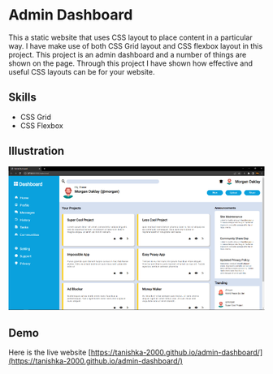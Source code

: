 # Admin Dashboard
This a static website that uses CSS layout to place content in a particular way. I have make use of both CSS Grid layout
and CSS flexbox layout in this project. This project is an admin dashboard and a number of things are shown on the page.
Through this project I have shown how effective and useful CSS layouts can be for your website.

## Skills
+ CSS Grid
+ CSS Flexbox

## Illustration
![Image of website](images/admin-dashboard.png)

## Demo
Here is the live website [https://tanishka-2000.github.io/admin-dashboard/](https://tanishka-2000.github.io/admin-dashboard/)